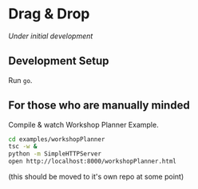 # Drag & Drop

*Under initial development*

## Development Setup

Run `go`.

## For those who are manually minded

Compile & watch Workshop Planner Example.

```sh
cd examples/workshopPlanner
tsc -w &
python -m SimpleHTTPServer
open http://localhost:8000/workshopPlanner.html
```

(this should be moved to it's own repo at some point)
